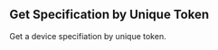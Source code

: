 Get Specification by Unique Token
---------------------------------
Get a device specifiation by unique token.